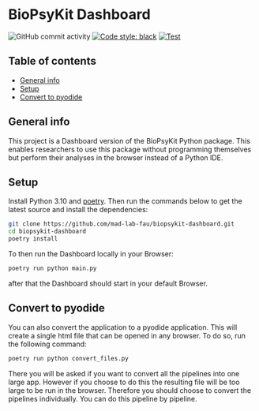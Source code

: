 # BioPsyKit Dashboard

![GitHub commit activity](https://img.shields.io/github/commit-activity/m/mad-lab-fau/biopsykit-dashboard)
[![Code style: black](https://img.shields.io/badge/code%20style-black-000000.svg)](https://github.com/psf/black)
[![Test](https://github.com/mad-lab-fau/biopsykit-dashboard/actions/workflows/test.yml/badge.svg)](https://github.com/mad-lab-fau/biopsykit-dashboard/actions/workflows/test.yml)

## Table of contents
* [General info](#general-info)
* [Setup](#setup)
* [Convert to pyodide](#convert-to-pyodide)


## General info
This project is a Dashboard version of the BioPsyKit Python package. This enables researchers
to use this package without programming themselves but perform their analyses in the browser 
instead of a Python IDE. 
	


## Setup
Install Python 3.10 and [poetry](https://python-poetry.org).
Then run the commands below to get the latest source and install the dependencies:

```bash
git clone https://github.com/mad-lab-fau/biopsykit-dashboard.git
cd biopsykit-dashboard
poetry install
```

To then run the Dashboard locally in your Browser:

```bash
poetry run python main.py
```

after that the Dashboard should start in your default Browser.

## Convert to pyodide
You can also convert the application to a pyodide application. This will create a single html file that can be opened in any browser. 
To do so, run the following command:

```bash
poetry run python convert_files.py
```

There you will be asked if you want to convert all the pipelines into one large app. However if you choose to do this
the resulting file will be too large to be run in the browser. Therefore you should choose to convert the pipelines 
individually. You can do this pipeline by pipeline. 


